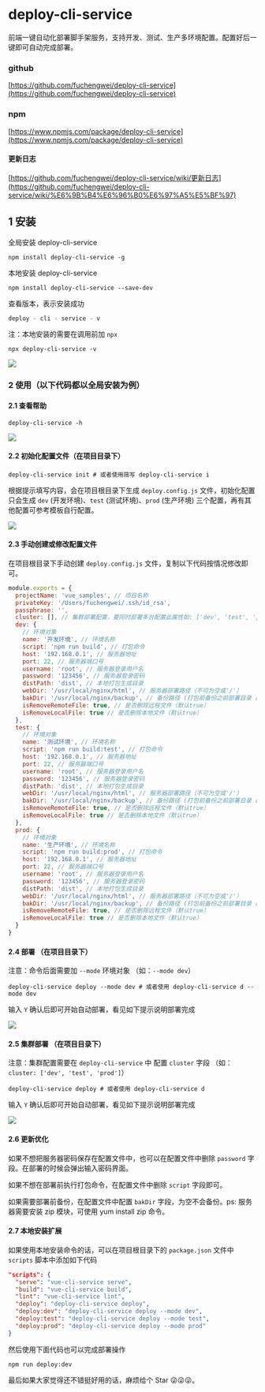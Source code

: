 # deploy-cli-service

前端一键自动化部署脚手架服务，支持开发、测试、生产多环境配置。配置好后一键即可自动完成部署。

### github

[https://github.com/fuchengwei/deploy-cli-service](https://github.com/fuchengwei/deploy-cli-service)

### npm

[https://www.npmjs.com/package/deploy-cli-service](https://www.npmjs.com/package/deploy-cli-service)

#### 更新日志

[https://github.com/fuchengwei/deploy-cli-service/wiki/更新日志](https://github.com/fuchengwei/deploy-cli-service/wiki/%E6%9B%B4%E6%96%B0%E6%97%A5%E5%BF%97)

## 1 安装

全局安装 deploy-cli-service

```shell
npm install deploy-cli-service -g
```

本地安装 deploy-cli-service

```shell
npm install deploy-cli-service --save-dev
```

查看版本，表示安装成功

```javascript
deploy - cli - service - v
```

注：本地安装的需要在调用前加 `npx`

```shell
npx deploy-cli-service -v
```

![](https://ae01.alicdn.com/kf/U943f01b07cdd492499f3186582d813c8n.jpg)

### 2 使用（以下代码都以全局安装为例）

#### 2.1 查看帮助

```shell
deploy-cli-service -h
```

![](https://ae01.alicdn.com/kf/Ud0667faaa3ef44939c8c016eb8a1cc026.jpg)

#### 2.2 初始化配置文件（在项目目录下）

```shell
deploy-cli-service init # 或者使用简写 deploy-cli-service i
```

根据提示填写内容，会在项目根目录下生成 `deploy.config.js` 文件，初始化配置只会生成 `dev` (开发环境)、`test` (测试环境)、`prod` (生产环境) 三个配置，再有其他配置可参考模板自行配置。

![](https://ae01.alicdn.com/kf/Uf9bb311b13764e4aa25c51d57b52bdc2Z.jpg)

#### 2.3 手动创建或修改配置文件

在项目根目录下手动创建 `deploy.config.js` 文件，复制以下代码按情况修改即可。

```javascript
module.exports = {
  projectName: 'vue_samples', // 项目名称
  privateKey: '/Users/fuchengwei/.ssh/id_rsa',
  passphrase: '',
  cluster: [], // 集群部署配置，要同时部署多台配置此属性如: ['dev', 'test', 'prod']
  dev: {
    // 环境对象
    name: '开发环境', // 环境名称
    script: 'npm run build', // 打包命令
    host: '192.168.0.1', // 服务器地址
    port: 22, // 服务器端口号
    username: 'root', // 服务器登录用户名
    password: '123456', // 服务器登录密码
    distPath: 'dist', // 本地打包生成目录
    webDir: '/usr/local/nginx/html', // 服务器部署路径（不可为空或'/'）
    bakDir: '/usr/local/nginx/backup', // 备份路径 (打包前备份之前部署目录 最终备份路径为 /usr/local/nginx/backup/html.zip)
    isRemoveRemoteFile: true, // 是否删除远程文件（默认true）
    isRemoveLocalFile: true // 是否删除本地文件（默认true）
  },
  test: {
    // 环境对象
    name: '测试环境', // 环境名称
    script: 'npm run build:test', // 打包命令
    host: '192.168.0.1', // 服务器地址
    port: 22, // 服务器端口号
    username: 'root', // 服务器登录用户名
    password: '123456', // 服务器登录密码
    distPath: 'dist', // 本地打包生成目录
    webDir: '/usr/local/nginx/html', // 服务器部署路径（不可为空或'/'）
    bakDir: '/usr/local/nginx/backup', // 备份路径 (打包前备份之前部署目录 最终备份路径为 /usr/local/nginx/backup/html.zip)
    isRemoveRemoteFile: true, // 是否删除远程文件（默认true）
    isRemoveLocalFile: true // 是否删除本地文件（默认true）
  },
  prod: {
    // 环境对象
    name: '生产环境', // 环境名称
    script: 'npm run build:prod', // 打包命令
    host: '192.168.0.1', // 服务器地址
    port: 22, // 服务器端口号
    username: 'root', // 服务器登录用户名
    password: '123456', // 服务器登录密码
    distPath: 'dist', // 本地打包生成目录
    webDir: '/usr/local/nginx/html', // 服务器部署路径（不可为空或'/'）
    bakDir: '/usr/local/nginx/backup', // 备份路径 (打包前备份之前部署目录 最终备份路径为 /usr/local/nginx/backup/html.zip)
    isRemoveRemoteFile: true, // 是否删除远程文件（默认true）
    isRemoveLocalFile: true // 是否删除本地文件（默认true）
  }
}
```

#### 2.4 部署 （在项目目录下）

注意：命令后面需要加 `--mode` 环境对象 （如：`--mode dev`）

```shell
deploy-cli-service deploy --mode dev # 或者使用 deploy-cli-service d --mode dev
```

输入 `Y` 确认后即可开始自动部署，看见如下提示说明部署完成

![](https://ae01.alicdn.com/kf/U6c196c63cab242cd894371c6d0725d87Q.jpg)

#### 2.5 集群部署 （在项目目录下）

注意：集群配置需要在 `deploy-cli-service` 中 配置 `cluster` 字段 （如：`cluster: ['dev', 'test', 'prod']`）

```shell
deploy-cli-service deploy # 或者使用 deploy-cli-service d
```

输入 `Y` 确认后即可开始自动部署，看见如下提示说明部署完成

![](https://ae01.alicdn.com/kf/Ue11c75ee338844ac9f3668686879f988E.jpg)

#### 2.6 更新优化

如果不想把服务器密码保存在配置文件中，也可以在配置文件中删除 `password` 字段。在部署的时候会弹出输入密码界面。

如果不想在部署前执行打包命令，在配置文件中删除 `script` 字段即可。

如果需要部署前备份，在配置文件中配置 `bakDir` 字段，为空不会备份。ps: 服务器需要安装 zip 模块，可使用 yum install zip 命令。

#### 2.7 本地安装扩展

如果使用本地安装命令的话，可以在项目根目录下的 `package.json` 文件中 `scripts` 脚本中添加如下代码

```json
"scripts": {
  "serve": "vue-cli-service serve",
  "build": "vue-cli-service build",
  "lint": "vue-cli-service lint",
  "deploy": "deploy-cli-service deploy",
  "deploy:dev": "deploy-cli-service deploy --mode dev",
  "deploy:test": "deploy-cli-service deploy --mode test",
  "deploy:prod": "deploy-cli-service deploy --mode prod"
}
```

然后使用下面代码也可以完成部署操作

```shell
npm run deploy:dev
```

最后如果大家觉得还不错挺好用的话，麻烦给个 Star 😜😜😜。
